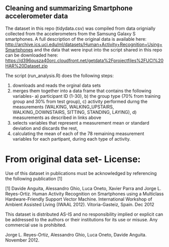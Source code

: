 ## Cleaning and summarizing Smartphone accelerometer data

The dataset in this repo (tidydata.csv) was compiled from data orignially collected from the accelerometers from the Samsung Galaxy S smartphones. A full description of the original data is available here:   http://archive.ics.uci.edu/ml/datasets/Human+Activity+Recognition+Using+Smartphones and the data that were input into the script shared in this repo can be downloaded here:  https://d396qusza40orc.cloudfront.net/getdata%2Fprojectfiles%2FUCI%20HAR%20Dataset.zip 

The script (run_analysis.R) does the following steps:
1.  downloads and reads the orginal data sets
2.  merges them together into a data frame that contains the following variables-
        a) participant ID (1-30), 
        b) the group type (70% from training group and 30% from test group), 
        c) activity performed durng the measurements (WALKING, WALKING_UPSTAIRS, WALKING_DOWNSTAIRS, SITTING, STANDING, LAYING),
        d) measurements as described in links above
3.  selects variables that represent a measurement mean or standard deviation and discards the rest,
4.  calculating the mean of each of the 78 remaining measurement variables for each partipant, during each type of activity.
        





From original data set-
License:
========
Use of this dataset in publications must be acknowledged by referencing the following publication [1] 

[1] Davide Anguita, Alessandro Ghio, Luca Oneto, Xavier Parra and Jorge L. Reyes-Ortiz. Human Activity Recognition on Smartphones using a Multiclass Hardware-Friendly Support Vector Machine. International Workshop of Ambient Assisted Living (IWAAL 2012). Vitoria-Gasteiz, Spain. Dec 2012

This dataset is distributed AS-IS and no responsibility implied or explicit can be addressed to the authors or their institutions for its use or misuse. Any commercial use is prohibited.

Jorge L. Reyes-Ortiz, Alessandro Ghio, Luca Oneto, Davide Anguita. November 2012.

